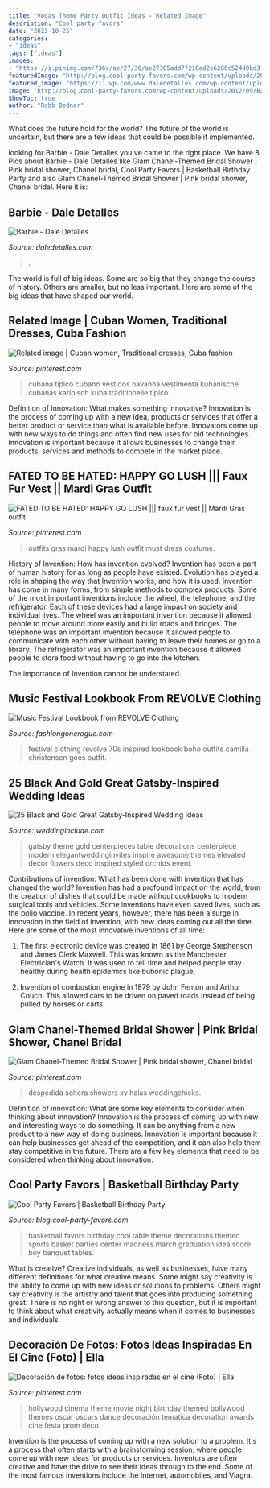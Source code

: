 ```yaml
---
title: "Vegas Theme Party Outfit Ideas - Related Image"
description: "Cool party favors"
date: "2023-10-25"
categories:
- "ideas"
tags: ["ideas"]
images:
- "https://i.pinimg.com/736x/ae/27/30/ae27305add7f210ad2e6286c524d0bd3.jpg"
featuredImage: "http://blog.cool-party-favors.com/wp-content/uploads/2012/09/Basketball-Favors.jpg"
featured_image: "https://i1.wp.com/www.daledetalles.com/wp-content/uploads/2016/07/fiesta-barbie32.jpg"
image: "http://blog.cool-party-favors.com/wp-content/uploads/2012/09/Basketball-Favors.jpg"
ShowToc: true
author: "Robb Bednar"
---
```



What does the future hold for the world?
The future of the world is uncertain, but there are a few ideas that could be possible if implemented.

	

		
looking for Barbie - Dale Detalles you've came to the right place. We have 8 Pics about Barbie - Dale Detalles like Glam Chanel-Themed Bridal Shower | Pink bridal shower, Chanel bridal, Cool Party Favors | Basketball Birthday Party and also Glam Chanel-Themed Bridal Shower | Pink bridal shower, Chanel bridal. Here it is:
		
    
## Barbie - Dale Detalles

<img loading=lazy src="https://i1.wp.com/www.daledetalles.com/wp-content/uploads/2016/07/fiesta-barbie32.jpg" onerror="this.onerror=null;this.src='https://tse4.mm.bing.net/th?id=OIP.tktIp8B3dbYWYise9lHrIwHaJ4&amp;pid=15.1';" alt="Barbie - Dale Detalles">

_Source: daledetalles.com_

>. 

	

The world is full of big ideas. Some are so big that they change the course of history. Others are smaller, but no less important. Here are some of the big ideas that have shaped our world.

    
## Related Image | Cuban Women, Traditional Dresses, Cuba Fashion

<img loading=lazy src="https://i.pinimg.com/736x/8e/f1/e9/8ef1e9cf6df885edefecd3271f69b8d7.jpg" onerror="this.onerror=null;this.src='https://tse2.mm.bing.net/th?id=OIP.UUy_76Ly5qhabHWsONpFrQHaLI&amp;pid=15.1';" alt="Related image | Cuban women, Traditional dresses, Cuba fashion">

_Source: pinterest.com_

>cubana tipico cubano vestidos havanna vestimenta kubanische cubanas karibisch kuba traditionelle típico. 

	

Definition of Innovation: What makes something innovative?
Innovation is the process of coming up with a new idea, products or services that offer a better product or service than what is available before. Innovators come up with new ways to do things and often find new uses for old technologies. Innovation is important because it allows businesses to change their products, services and methods to compete in the market place.

    
## FATED TO BE HATED: HAPPY GO LUSH ||| Faux Fur Vest || Mardi Gras Outfit

<img loading=lazy src="https://i.pinimg.com/736x/f5/4d/b8/f54db8f0c789b4c63e8e979e9cdf369e--female-fashion-high-fashion.jpg" onerror="this.onerror=null;this.src='https://tse1.mm.bing.net/th?id=OIP.ne-TIsaWjstopQP3L1SwrQHaJ3&amp;pid=15.1';" alt="FATED TO BE HATED: HAPPY GO LUSH ||| faux fur vest || Mardi Gras outfit">

_Source: pinterest.com_

>outfits gras mardi happy lush outfit must dress costume. 

	

History of Invention: How has invention evolved?
Invention has been a part of human history for as long as people have existed. Evolution has played a role in shaping the way that Invention works, and how it is used. Invention has come in many forms, from simple methods to complex products. 
Some of the most important inventions include the wheel, the telephone, and the refrigerator. Each of these devices had a large impact on society and individual lives. The wheel was an important invention because it allowed people to move around more easily and build roads and bridges. The telephone was an important invention because it allowed people to communicate with each other without having to leave their homes or go to a library. The refrigerator was an important invention because it allowed people to store food without having to go into the kitchen. 

The importance of Invention cannot be understated.

    
## Music Festival Lookbook From REVOLVE Clothing

<img loading=lazy src="http://www.fashiongonerogue.com/wp-content/uploads/2015/03/revolve-music-festival-style-lookbook13.jpg" onerror="this.onerror=null;this.src='https://tse3.mm.bing.net/th?id=OIP.tg4Ckf8GyNec4LXLfp8p6AHaJ4&amp;pid=15.1';" alt="Music Festival Lookbook from REVOLVE Clothing">

_Source: fashiongonerogue.com_

>festival clothing revolve 70s inspired lookbook boho outfits camilla christensen goes outfit. 

	

	

    
## 25 Black And Gold Great Gatsby-Inspired Wedding Ideas

<img loading=lazy src="http://www.weddinginclude.com/wp-content/uploads/2017/07/Modern-Great-Gatsby-styled-elevated-centerpiece.jpg" onerror="this.onerror=null;this.src='https://tse4.mm.bing.net/th?id=OIP.pGSBr5-n0oA5bFYdLI8bvwHaLH&amp;pid=15.1';" alt="25 Black and Gold Great Gatsby-Inspired Wedding Ideas">

_Source: weddinginclude.com_

>gatsby theme gold centerpieces table decorations centerpiece modern elegantweddinginvites inspire awesome themes elevated decor flowers deco inspired styled orchids event. 

	

Contributions of invention: What has been done with invention that has changed the world?
Invention has had a profound impact on the world, from the creation of dishes that could be made without cookbooks to modern surgical tools and vehicles. Some inventions have even saved lives, such as the polio vaccine. In recent years, however, there has been a surge in innovation in the field of invention, with new ideas coming out all the time. Here are some of the most innovative inventions of all time:
1) The first electronic device was created in 1861 by George Stephenson and James Clerk Maxwell. This was known as the Manchester Electrician's Watch. It was used to tell time and helped people stay healthy during health epidemics like bubonic plague.

2) Invention of combustion engine in 1879 by John Fenton and Arthur Couch. This allowed cars to be driven on paved roads instead of being pulled by horses or carts.

    
## Glam Chanel-Themed Bridal Shower | Pink Bridal Shower, Chanel Bridal

<img loading=lazy src="https://i.pinimg.com/736x/59/55/20/595520b677491346f1b3787531882610.jpg" onerror="this.onerror=null;this.src='https://tse2.mm.bing.net/th?id=OIP.vD_a-Wculp1E3K9WvGbNGgHaLF&amp;pid=15.1';" alt="Glam Chanel-Themed Bridal Shower | Pink bridal shower, Chanel bridal">

_Source: pinterest.com_

>despedida soltera showers xv halas weddingchicks. 

	

Definition of innovation: What are some key elements to consider when thinking about innovation?
Innovation is the process of coming up with new and interesting ways to do something. It can be anything from a new product to a new way of doing business. Innovation is important because it can help businesses get ahead of the competition, and it can also help them stay competitive in the future.
There are a few key elements that need to be considered when thinking about innovation.

    
## Cool Party Favors | Basketball Birthday Party

<img loading=lazy src="http://blog.cool-party-favors.com/wp-content/uploads/2012/09/Basketball-Favors.jpg" onerror="this.onerror=null;this.src='https://tse2.mm.bing.net/th?id=OIP.NIR4dulhrUPbmHRRQaZX5wHaKQ&amp;pid=15.1';" alt="Cool Party Favors | Basketball Birthday Party">

_Source: blog.cool-party-favors.com_

>basketball favors birthday cool table theme decorations themed sports basket parties center madness march graduation idea score boy banquet tables. 

	

What is creative?
Creative individuals, as well as businesses, have many different definitions for what creative means. Some might say creativity is the ability to come up with new ideas or solutions to problems. Others might say creativity is the artistry and talent that goes into producing something great. There is no right or wrong answer to this question, but it is important to think about what creativity actually means when it comes to businesses and individuals.

    
## Decoración De Fotos: Fotos Ideas Inspiradas En El Cine (Foto) | Ella

<img loading=lazy src="https://i.pinimg.com/736x/ae/27/30/ae27305add7f210ad2e6286c524d0bd3.jpg" onerror="this.onerror=null;this.src='https://tse1.mm.bing.net/th?id=OIP.G9gNgm8S5IZu4kKSkzRCWAHaNK&amp;pid=15.1';" alt="Decoración de fotos: fotos ideas inspiradas en el cine (Foto) | Ella">

_Source: pinterest.com_

>hollywood cinema theme movie night birthday themed bollywood themes oscar oscars dance decoración tematica decoration awards cine festa prom deco. 

	

Invention is the process of coming up with a new solution to a problem. It's a process that often starts with a brainstorming session, where people come up with new ideas for products or services. Inventors are often creative and have the drive to see their ideas through to the end. Some of the most famous inventions include the Internet, automobiles, and Viagra.

